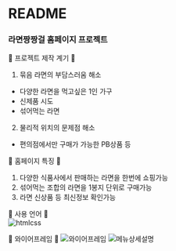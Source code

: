 # README
### 라면짱짱걸 홈페이지 프로젝트

🍜 프로젝트 제작 계기 🍜 <br/>
1) 묶음 라면의 부담스러움 해소 <br/>
  - 다양한 라면을 먹고싶은 1인 가구 <br/>
  - 신제품 시도 <br/>
  - 섞어먹는 라면 <br/>
2) 물리적 위치의 문제점 해소 <br/>
  - 편의점에서만 구매가 가능한 PB상품 등 <br/>

🍜 홈페이지 특징 🍜 <br/>
1) 다양한 식품사에서 판매하는 라면을 한번에 쇼핑가능 <br/>
2) 섞어먹는 조합의 라면을 1봉지 단위로 구매가능 <br/>
3) 라면 신상품 등 최신정보 확인가능 <br/>

🍜 사용 언어 🍜 <br/>
![htmlcss](https://user-images.githubusercontent.com/60089838/204977844-c973d823-3884-4cc8-910e-3df86bbf826f.jpg)

🍜 와이어프레임 🍜
![와이어프레임](https://user-images.githubusercontent.com/60089838/204981113-52fdd850-c0b3-4e71-9763-3ba6e00e1b2c.jpg)
![메뉴상세설명](https://user-images.githubusercontent.com/60089838/204981127-bf06978f-5582-4fa1-add7-5d0d80e77a29.jpg)

